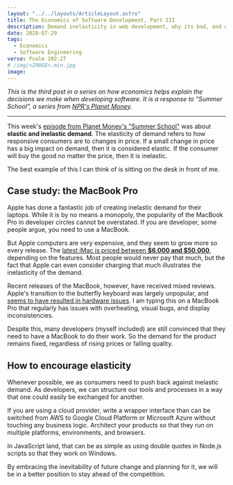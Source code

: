```yaml
---
layout: "../../layouts/ArticleLayout.astro"
title: The Economics of Software Development, Part III
description: Demand inelasticity in web development, why its bad, and what we can do about it.
date: 2020-07-29
tags:
  - Economics
  - Software Engineering
verse: Psalm 102:27
# /img/<IMAGE>.min.jpg
image:
---
```


_This is the third post in a series on how economics helps explain the decisions we make when developing software. It is a response to "Summer School", a series from [NPR's Planet Money](https://www.npr.org/sections/money/)._

---

This week's [episode from Planet Money's "Summer School"](https://www.npr.org/2020/07/22/894368822/summer-school-3-profit-cocaine) was about **elastic and inelastic demand**. The elasticity of demand refers to how responsive consumers are to changes in price. If a small change in price has a big impact on demand, then it is considered elastic. If the consumer will buy the good no matter the price, then it is inelastic.

The best example of this I can think of is sitting on the desk in front of me.

## Case study: the MacBook Pro

Apple has done a fantastic job of creating inelastic demand for their laptops. While it is by no means a monopoly, the popularity of the MacBook Pro in developer circles cannot be overstated. If you are developer, some people argue, you need to use a MacBook.

But Apple computers are very expensive, and they seem to grow more so every release. The [latest iMac is priced between **$6,000 and $50,000**](https://www.businessinsider.com/apple-50000-mac-pro-price-not-for-you-2019-12), depending on the features. Most people would never pay that much, but the fact that Apple can even consider charging that much illustrates the inelasticity of the demand.

Recent releases of the MacBook, however, have received mixed reviews. Apple's transition to the butterfly keyboard was largely unpopular, and [seems to have resulted in hardware issues](https://www.wsj.com/graphics/apple-still-hasnt-fixed-its-macbook-keyboard-problem/). I am typing this on a MacBook Pro that regularly has issues with overheating, visual bugs, and display inconsistencies.

Despite this, many developers (myself included) are still convinced that they need to have a MacBook to do their work. So the demand for the product remains fixed, regardless of rising prices or falling quality.

## How to encourage elasticity

Whenever possible, we as consumers need to push back against inelastic demand. As developers, we can structure our tools and processes in a way that one could easily be exchanged for another.

If you are using a cloud provider, write a wrapper interface than can be switched from AWS to Google Cloud Platform or Microsoft Azure without touching any business logic. Architect your products so that they run on multiple platforms, environments, and browsers.

In JavaScript land, that can be as simple as using double quotes in Node.js scripts so that they work on Windows.

By embracing the inevitability of future change and planning for it, we will be in a better position to stay ahead of the competition.
